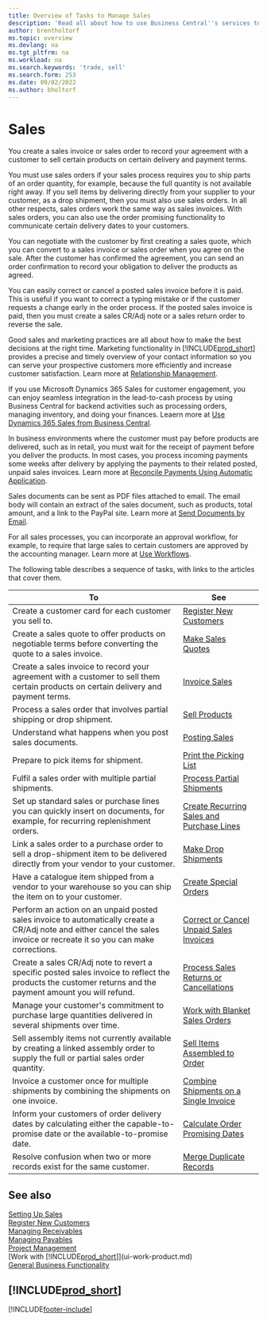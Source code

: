 ```yaml
---
title: Overview of Tasks to Manage Sales
description: 'Read all about how to use Business Central''s services to manage your customers'' sales activities with sales invoices, orders, quotes, and more.'
author: brentholtorf
ms.topic: overview
ms.devlang: na
ms.tgt_pltfrm: na
ms.workload: na
ms.search.keywords: 'trade, sell'
ms.search.form: 253
ms.date: 09/02/2022
ms.author: bholtorf
---
```

# Sales

You create a sales invoice or sales order to record your agreement with a customer to sell certain products on certain delivery and payment terms.

You must use sales orders if your sales process requires you to ship parts of an order quantity, for example, because the full quantity is not available right away. If you sell items by delivering directly from your supplier to your customer, as a drop shipment, then you must also use sales orders. In all other respects, sales orders work the same way as sales invoices. With sales orders, you can also use the order promising functionality to communicate certain delivery dates to your customers.  

You can negotiate with the customer by first creating a sales quote, which you can convert to a sales invoice or sales order when you agree on the sale. After the customer has confirmed the agreement, you can send an order confirmation to record your obligation to deliver the products as agreed.

You can easily correct or cancel a posted sales invoice before it is paid. This is useful if you want to correct a typing mistake or if the customer requests a change early in the order process. If the posted sales invoice is paid, then you must create a sales CR/Adj note or a sales return order to reverse the sale.

Good sales and marketing practices are all about how to make the best decisions at the right time. Marketing functionality in [!INCLUDE[prod_short](includes/prod_short.md)] provides a precise and timely overview of your contact information so you can serve your prospective customers more efficiently and increase customer satisfaction. Learn more at [Relationship Management](marketing-relationship-management.md).

If you use Microsoft Dynamics 365 Sales for customer engagement, you can enjoy seamless integration in the lead-to-cash process by using Business Central for backend activities such as processing orders, managing inventory, and doing your finances. Leaern more at [Use Dynamics 365 Sales from Business Central](marketing-integrate-dynamicscrm.md).

In business environments where the customer must pay before products are delivered, such as in retail, you must wait for the receipt of payment before you deliver the products. In most cases, you process incoming payments some weeks after delivery by applying the payments to their related posted, unpaid sales invoices. Learn more at [Reconcile Payments Using Automatic Application](receivables-how-reconcile-payments-auto-application.md).

Sales documents can be sent as PDF files attached to email. The email body will contain an extract of the sales document, such as products, total amount, and a link to the PayPal site. Learn more at [Send Documents by Email](ui-how-send-documents-email.md).

For all sales processes, you can incorporate an approval workflow, for example, to require that large sales to certain customers are approved by the accounting manager. Learn more at [Use Workflows](across-use-workflows.md).

The following table describes a sequence of tasks, with links to the articles that cover them.

| To | See |
| --- | --- |
|Create a customer card for each customer you sell to.|[Register New Customers](sales-how-register-new-customers.md)|
| Create a sales quote to offer products on negotiable terms before converting the quote to a sales invoice. |[Make Sales Quotes](sales-how-make-offers.md) |
| Create a sales invoice to record your agreement with a customer to sell them certain products on certain delivery and payment terms. |[Invoice Sales](sales-how-invoice-sales.md) |
| Process a sales order that involves partial shipping or drop shipment. |[Sell Products](sales-how-sell-products.md) |
|Understand what happens when you post sales documents.|[Posting Sales](ui-post-sales.md)|
|Prepare to pick items for shipment.|[Print the Picking List](sales-how-print-picking-list.md)|
| Fulfil a sales order with multiple partial shipments. | [Process Partial Shipments](sales-how-send-partial-shipments.md) |
|Set up standard sales or purchase lines you can quickly insert on documents, for example, for recurring replenishment orders.|[Create Recurring Sales and Purchase Lines](sales-how-work-standard-lines.md)|  
| Link a sales order to a purchase order to sell a drop-shipment item to be delivered directly from your vendor to your customer. |[Make Drop Shipments](sales-how-drop-shipment.md) |
|Have a catalogue item shipped from a vendor to your warehouse so you can ship the item on to your customer.|[Create Special Orders](sales-how-to-create-special-orders.md)|
| Perform an action on an unpaid posted sales invoice to automatically create a CR/Adj note and either cancel the sales invoice or recreate it so you can make corrections. |[Correct or Cancel Unpaid Sales Invoices](sales-how-correct-cancel-sales-invoice.md) |
| Create a sales CR/Adj note to revert a specific posted sales invoice to reflect the products the customer returns and the payment amount you will refund. |[Process Sales Returns or Cancellations](sales-how-process-sales-returns-cancellations.md) |
|Manage your customer's commitment to purchase large quantities delivered in several shipments over time.|[Work with Blanket Sales Orders](sales-how-to-create-blanket-sales-orders.md)|
|Sell assembly items not currently available by creating a linked assembly order to supply the full or partial sales order quantity.|[Sell Items Assembled to Order](assembly-how-to-sell-items-assembled-to-order.md)|
|Invoice a customer once for multiple shipments by combining the shipments on one invoice.|[Combine Shipments on a Single Invoice](sales-how-to-combine-shipments-on-a-single-invoice.md)|
|Inform your customers of order delivery dates by calculating either the capable-to-promise date or the available-to-promise date.|[Calculate Order Promising Dates](sales-how-to-calculate-order-promising-dates.md)|
|Resolve confusion when two or more records exist for the same customer.|[Merge Duplicate Records](sales-how-merge-duplicate-records.md)|

## See also

[Setting Up Sales](sales-setup-sales.md)  
[Register New Customers](sales-how-register-new-customers.md)  
[Managing Receivables](receivables-manage-receivables.md)  
[Managing Payables](payables-manage-payables.md)  
[Project Management](projects-manage-projects.md)  
[Work with [!INCLUDE[prod_short](includes/prod_short.md)]](ui-work-product.md)  
[General Business Functionality](ui-across-business-areas.md)

## [!INCLUDE[prod_short](includes/free_trial_md.md)]  

[!INCLUDE[footer-include](includes/footer-banner.md)]
